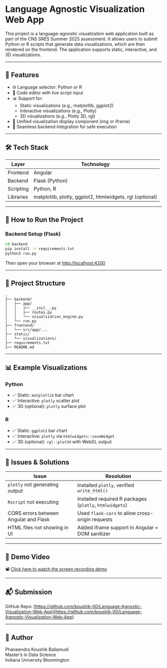 # Language Agnostic Visualization Web App
This project is a language-agnostic visualization web application built as part of the CNS SRES Summer 2025 assessment. It allows users to submit Python or R scripts that generate data visualizations, which are then rendered on the frontend. The application supports static, interactive, and 3D visualizations.

---

## 🚀 Features

- 🌐 Language selector: Python or R
- 🧠 Code editor with live script input
- 📊 Support for:
  - Static visualizations (e.g., matplotlib, ggplot2)
  - Interactive visualizations (e.g., Plotly)
  - 3D visualizations (e.g., Plotly 3D, rgl)
- 🔁 Unified visualization display component (img or iframe)
- 🧩 Seamless backend integration for safe execution

---

## 🛠 Tech Stack

| Layer      | Technology          |
|------------|---------------------|
| Frontend   | Angular              |
| Backend    | Flask (Python)       |
| Scripting  | Python, R            |
| Libraries  | matplotlib, plotly, ggplot2, htmlwidgets, rgl (optional) |

---

## 🧪 How to Run the Project

### Backend Setup (Flask)
```bash
cd backend
pip install -r requirements.txt
python3 run.py
```

Then open your browser at [http://localhost:4200](http://localhost:4200)

---

## 📁 Project Structure

```
.
├── backend/
│   ├── app/
│   │   ├── __init__.py
│   │   ├── routes.py
│   │   └── visualization_engine.py
│   └── run.py
├── frontend/
│   └── src/app/...
├── static/
│   └── visualizations/
├── requirements.txt
├── README.md
```

---

## 📊 Example Visualizations

### Python
- ✅ Static: `matplotlib` bar chart
- ✅ Interactive: `plotly` scatter plot
- ✅ 3D (optional): `plotly` surface plot

### R
- ✅ Static: `ggplot2` bar chart
- ✅ Interactive: `plotly` via `htmlwidgets::saveWidget`
- ✅ 3D (optional): `rgl::plot3d` with WebGL output

---

## 🧠 Issues & Solutions

| Issue | Resolution |
|-------|------------|
| `plotly` not generating output | Installed `plotly`, verified `write_html()` |
| `Rscript` not executing | Installed required R packages (`plotly`, `htmlwidgets`) |
| CORS errors between Angular and Flask | Used `flask-cors` to allow cross-origin requests |
| HTML files not showing in UI | Added iframe support in Angular + DOM sanitizer |

---

## 🎥 Demo Video

📽 [Click here to watch the screen recording demo](https://your-demo-link-here.com)

---

## 📬 Submission

GitHub Repo: [https://github.com/koushik-00/Language-Agnostic-Visualization-Web-App](https://github.com/koushik-00/Language-Agnostic-Visualization-Web-App)

---

## 🙋 Author

Phaneendra Koushik Ballamudi  
Master’s in Data Science  
Indiana University Bloomington